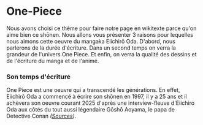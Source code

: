 # One-Piece

Nous avons choisi ce thème pour faire notre page en wikitexte parce qu'on aime bien ce shōnen. Nous allons vous présenter 3 raisons pour lequelles nous aimons cette oeuvre du mangaka Eiichirō Oda. D'abord, nous parlerons de la durée d'écriture. Dans un second temps on verra la grandeur de l'univers One Piece. Et enfin, on verra la qualité des dessins et de l'écriture du manga et de l'animé. 

### Son temps d'écriture
One Piece est une oeuvre qui a transcendé les générations. En effet, Eiichirō Oda a commencé à écrire son shōnen en 1997, il y a 25 ans et il achèvera son oeuvre courant 2025 d'après une interview-fleuve d'Eiichiro Oda aux côtés du tout aussi légendaire Gōshō Aoyama, le papa de Detective Conan _([Sources](https://hitek.fr/actualite/one-piece-annee-fin-du-manga_36520))_.

### 
